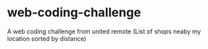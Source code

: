 # web-coding-challenge
A web coding challenge from united remote (List of shops neaby my location sorted by distance)
